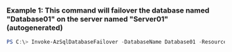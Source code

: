 ### Example 1: This command will failover the database named "Database01" on the server named "Server01" (autogenerated)
```powershell
PS C:\> Invoke-AzSqlDatabaseFailover -DatabaseName Database01 -ResourceGroupName ResourceGroup01 -ServerName Server01
```

